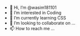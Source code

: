 - 👋 Hi, I’m @wasim181101
- 👀 I’m interested in Coding
- 🌱 I’m currently learning CSS
- 💞️ I’m looking to collaborate on ...
- 📫 How to reach me ...

<!---
wasim181101/wasim181101 is a ✨ special ✨ repository because its `README.md` (this file) appears on your GitHub profile.
You can click the Preview link to take a look at your changes.
--->
